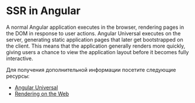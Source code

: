 # SSR in Angular

A normal Angular application executes in the browser, rendering pages in the DOM in response to user actions. Angular Universal executes on the server, generating static application pages that later get bootstrapped on the client. This means that the application generally renders more quickly, giving users a chance to view the application layout before it becomes fully interactive.

Для получения дополнительной информации посетите следующие ресурсы:

- [Angular Universal](https://angular.io/guide/universal)
- [Rendering on the Web](https://web.dev/rendering-on-the-web/)

